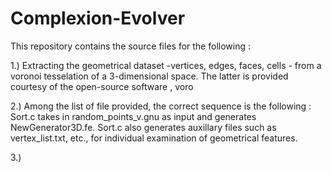 # Complexion-Evolver

This repository contains the source files for the following :

1.) Extracting the geometrical dataset -vertices, edges, faces, cells - from a voronoi tesselation of a 3-dimensional space. The latter is provided courtesy of the open-source software , voro

2.) Among the list of file provided, the correct sequence is the following : Sort.c takes in random_points_v.gnu as input and generates NewGenerator3D.fe. Sort.c also generates auxillary files such as vertex_list.txt, etc., for individual examination of geometrical features. 

3.)
